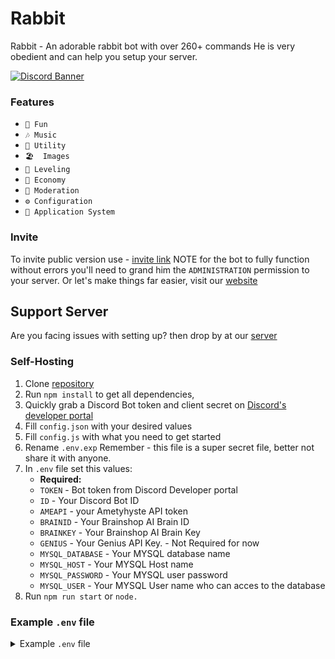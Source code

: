 # Rabbit
Rabbit - An adorable rabbit bot with over 260+ commands He is very obedient and can help you setup your server.

[![Discord Banner](https://media.discordapp.net/attachments/711910361133219903/880873445951430686/banner.jpg?width=851&height=613)](https://rabbit.fumigram.com/)

### Features

 * `👻 Fun`
 * `🎶 Music`
 * `🧰 Utility`
 * `🏖  Images`
 * `📶 Leveling`
 * `💸 Economy`
 * `🔨 Moderation`
 * `⚙️ Configuration`
 * `🔖 Application System`

### Invite

To invite public version use - [invite link](https://discord.com/oauth2/authorize?client_id=734522699228905585&permissions=8&scope=bot%20applications.commands) 
NOTE for the bot to fully function without errors you'll need to grand him the `ADMINISTRATION` permission to your server.
Or let's make things far easier, visit our [website](https://rabbit.fumigram.com/)

## Support Server
Are you facing issues with setting up? then drop by at our [server](https://discord.com/invite/ghdvMDVFse) 

### Self-Hosting

1. Clone [repository](https://github.com/Andrew-9/Rabbit)
2. Run `npm install` to get all dependencies,
3. Quickly grab a Discord Bot token and client secret on [Discord's developer portal](https://discord.com/developers/applications)
4. Fill `config.json` with your desired values
5. Fill `config.js` with what you need to get started
5. Rename `.env.exp`  Remember - this file is a super secret file, better not share it with anyone.
6. In `.env` file set this values:
    * **Required:**
    * `TOKEN` - Bot token from Discord Developer portal
    * `ID` - Your Discord Bot ID
    * `AMEAPI` - your Ametyhyste API token
    * `BRAINID` - Your Brainshop AI Brain ID
    * `BRAINKEY` - Your Brainshop AI Brain Key
    * `GENIUS` - Your Genius API Key. - Not Required for now
    * `MYSQL_DATABASE` - Your MYSQL database name
    * `MYSQL_HOST` - Your MYSQL Host name
    * `MYSQL_PASSWORD` - Your MYSQL user password
    * `MYSQL_USER` - Your MYSQL User name who can acces to the database
7. Run `npm run start` or `node.`

### Example `.env` file
<details><summary>Example <code>.env</code> file</summary>

```
# Environment Config

# Required
TOKEN=[YOUR_BOT_TOKEN]
ID=[YOUR_BOT_ID]
AMEAPI=[AME_API_KEY]
MYSQL_DATABASE=[YOUR_BOT_DATABASE]
MYSQL_HOST=[YOUR_HOST]
MYSQL_PASSWORD=[DB_HOST_PASSWORD]
MYSQL_USER=[DB_HOST_USERNAME]
BRAINID=[API_ID]
BRAINKEY=[API_KEY]
GENIUS=[NOT_NEEDED _FOR_NOW]
CONTACT_WEBHOOK_TOKEN=YOUR_CONTACT_FORM_WEBHOOK_TOKEN
CONTACT_WEBHOOK_ID=YOUR_CONTACT_FORM_WEBHOOK_ID
STATUS_WEBHOOK_TOKEN=[BOT_WEBHOOK_TOKEN]
STATUS_WEBHOOK_ID=[BOT_WEBHOOK_ID]

```
</details>